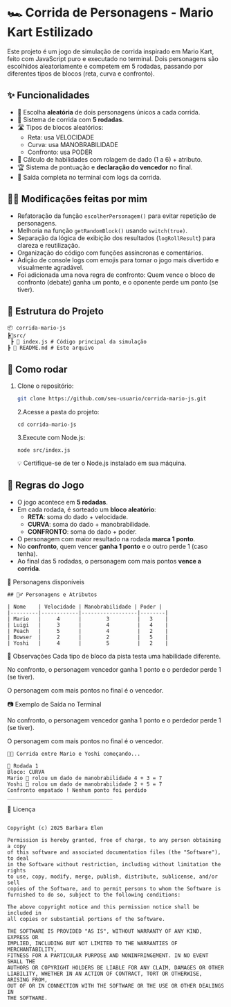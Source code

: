 # 🏎️ Corrida de Personagens - Mario Kart Estilizado

Este projeto é um jogo de simulação de corrida inspirado em Mario Kart, feito com JavaScript puro e executado no terminal. Dois personagens são escolhidos aleatoriamente e competem em 5 rodadas, passando por diferentes tipos de blocos (reta, curva e confronto).

## ✨ Funcionalidades

- 🎲 Escolha **aleatória** de dois personagens únicos a cada corrida.
- 🔁 Sistema de corrida com **5 rodadas**.
- 🛣️ Tipos de blocos aleatórios:
  - Reta: usa VELOCIDADE
  - Curva: usa MANOBRABILIDADE
  - Confronto: usa PODER
- 🧠 Cálculo de habilidades com rolagem de dado (1 a 6) + atributo.
- 🏆 Sistema de pontuação e **declaração do vencedor** no final.
- 📜 Saída completa no terminal com logs da corrida.

## 👩‍💻 Modificações feitas por mim

- Refatoração da função `escolherPersonagem()` para evitar repetição de personagens.
- Melhoria na função `getRandomBlock()` usando `switch(true)`.
- Separação da lógica de exibição dos resultados (`logRollResult`) para clareza e reutilização.
- Organização do código com funções assíncronas e comentários.
- Adição de console logs com emojis para tornar o jogo mais divertido e visualmente agradável.
- Foi adicionada uma nova regra de confronto:
Quem vence o bloco de confronto (debate) ganha um ponto, e o oponente perde um ponto (se tiver).

## 📁 Estrutura do Projeto

```
📦 corrida-mario-js
┣📁src/
 ┣ 📄 index.js # Código principal da simulação
┣ 📄 README.md # Este arquivo
```

## 🚀 Como rodar

1. Clone o repositório:
   ```bash
   git clone https://github.com/seu-usuario/corrida-mario-js.git
   ```
   2.Acesse a pasta do projeto:
   ```
   cd corrida-mario-js
   ```
   3.Execute com Node.js:
   ```
   node src/index.js
   ```
   💡 Certifique-se de ter o Node.js instalado em sua máquina.
## 📄 Regras do Jogo

- O jogo acontece em **5 rodadas**.
- Em cada rodada, é sorteado um **bloco aleatório**:
  - **RETA**: soma do dado + velocidade.
  - **CURVA**: soma do dado + manobrabilidade.
  - **CONFRONTO**: soma do dado + poder.
- O personagem com maior resultado na rodada **marca 1 ponto**.
- No **confronto**, quem vencer **ganha 1 ponto** e o outro perde 1 (caso tenha).
- Ao final das 5 rodadas, o personagem com mais pontos **vence a corrida**.


👾 Personagens disponíveis
```
## 🧙‍♂️ Personagens e Atributos

| Nome    | Velocidade | Manobrabilidade | Poder |
|---------|------------|------------------|--------|
| Mario   |     4      |        3         |   3    |
| Luigi   |     3      |        4         |   4    |
| Peach   |     5      |        4         |   2    |
| Bowser  |     2      |        2         |   5    |
| Yoshi   |     4      |        5         |   2    |

```
📌 Observações
Cada tipo de bloco da pista testa uma habilidade diferente.

No confronto, o personagem vencedor ganha 1 ponto e o perdedor perde 1 (se tiver).

O personagem com mais pontos no final é o vencedor.

📷 Exemplo de Saída no Terminal

No confronto, o personagem vencedor ganha 1 ponto e o perdedor perde 1 (se tiver).

O personagem com mais pontos no final é o vencedor.
```
🏁🚨 Corrida entre Mario e Yoshi começando...

🏁 Rodada 1
Bloco: CURVA
Mario 🎲 rolou um dado de manobrabilidade 4 + 3 = 7
Yoshi 🎲 rolou um dado de manobrabilidade 2 + 5 = 7
Confronto empatado ! Nenhum ponto foi perdido
__________________________________
```
📃 Licença
```MIT License

Copyright (c) 2025 Barbara Elen

Permission is hereby granted, free of charge, to any person obtaining a copy
of this software and associated documentation files (the "Software"), to deal
in the Software without restriction, including without limitation the rights   
to use, copy, modify, merge, publish, distribute, sublicense, and/or sell      
copies of the Software, and to permit persons to whom the Software is          
furnished to do so, subject to the following conditions:                       

The above copyright notice and this permission notice shall be included in     
all copies or substantial portions of the Software.                            

THE SOFTWARE IS PROVIDED "AS IS", WITHOUT WARRANTY OF ANY KIND, EXPRESS OR     
IMPLIED, INCLUDING BUT NOT LIMITED TO THE WARRANTIES OF MERCHANTABILITY,       
FITNESS FOR A PARTICULAR PURPOSE AND NONINFRINGEMENT. IN NO EVENT SHALL THE    
AUTHORS OR COPYRIGHT HOLDERS BE LIABLE FOR ANY CLAIM, DAMAGES OR OTHER        
LIABILITY, WHETHER IN AN ACTION OF CONTRACT, TORT OR OTHERWISE, ARISING FROM, 
OUT OF OR IN CONNECTION WITH THE SOFTWARE OR THE USE OR OTHER DEALINGS IN     
THE SOFTWARE.
``` 



